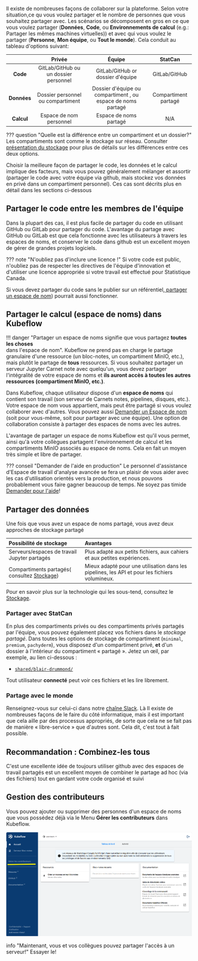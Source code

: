Il existe de nombreuses façons de collaborer sur la plateforme. Selon votre
situation,ce qu vous voulez partager et le nombre de personnes que vous
souhaitez partager avec. Les scénarios se décomposent en gros en ce que vous
voulez partager (**Données**, **Code**, ou **Environnements de calcul** (e.g.:
Partager les mêmes machines virtuelles)) et avec qui vous voulez le partager
(**Personne**, **Mon équipe**, ou **Tout le monde**). Cela conduit au tableau
d'options suivant:

|             |              **Privée**               |                          **Équipe**                          |     **StatCan**      |
| :---------: | :-----------------------------------: | :----------------------------------------------------------: | :------------------: |
|  **Code**   | GitLab/GitHub ou un dossier personnel |              GitLab/GitHub or dossier d'équipe               |    GitLab/GitHub     |
| **Données** |   Dossier personnel ou compartiment   | Dossier d'équipe ou compartiment , ou espace de noms partagé | Compartiment partagé |
| **Calcul**  |        Espace de nom personnel        |                    Espace de noms partagé                    |         N/A          |

<!-- prettier-ignore -->
??? question "Quelle est la différence entre un compartiment et un dossier?"
    Les compartiments sont comme le stockage sur réseau. Consulter [ présentation du stockage](../Stockage.md) pour plus de détails sur les différences entre ces deux options.

Choisir la meilleure façon de partager le code, les données et le calcul
implique des facteurs, mais vous pouvez généralement mélanger et assortir
(partager le code avec votre équipe via github, mais stockez vos données en
privé dans un compartiment personnel). Ces cas sont décrits plus en détail dans
les sections ci-dessous

## Partager le code entre les membres de l'équipe

Dans la plupart des cas, il est plus facile de partager du code en utilisant
GitHub ou GitLab pour partager du code. L'avantage du partage avec GitHub ou
GitLab est que cela fonctionne avec les utilisateurs à travers les espaces de
noms, et conserver le code dans github est un excellent moyen de gérer de
grandes projets logiciels.

<!-- prettier-ignore -->
??? note "N'oubliez pas d'inclure une licence !"
    Si votre code est public, n'oubliez pas de respecter les directives de l'équipe d'innovation et d'utiliser une licence appropriée si votre travail est effectué pour Statistique Canada.

Si vous devez partager du code sans le publier sur un
référentiel,[ partager un espace de nom](#share-compute-namespace-in-kubeflow))
pourrait aussi fonctionner.

## Partager le calcul (espace de noms) dans Kubeflow

<!-- prettier-ignore -->
!!! danger "Partager un espace de noms signifie que vous partagez **toutes les choses**  
    dans l'espace de nom".
    Kubeflow ne prend pas en charge le partage granulaire d'une ressource (un bloc-notes, un compartiment MinIO, etc.), mais plutôt le partage de **tous** ressources. Si vous souhaitez partager un serveur Jupyter Carnet note avec quelqu'un, vous devez partager l'intégralité de votre espace de noms et **ils auront accès à toutes les autres ressources (compartiment MinIO, etc.)**.

Dans Kubeflow, chaque utilisateur dispose d'un **espace de noms** qui contient
son travail (son serveur de Carnets notes, pipelines, disques, etc.). Votre
espace de nom vous appartient, mais peut être partagé si vous voulez collaborer
avec d'autres. Vous pouvez aussi
[ Demander un Espace de nom](Demander-EspaceDeNom.md) (soit pour vous-même, soit
pour partager avec une équipe). Une option de collaboration consiste à partager
des espaces de noms avec les autres.

L'avantage de partager un espace de noms Kubeflow est qu'il vous permet, ainsi
qu'à votre collègues partagent l'environnement de calcul et les compartiments
MinIO associés au espace de noms. Cela en fait un moyen très simple et libre de
partager.

<!-- prettier-ignore -->
??? conseil "Demander de l'aide en production"
    Le personnel d'assistance d'Espace de travail d'analyse avancée se fera un plaisir de vous aider avec les cas d'utilisation orientés vers la production, et nous pouvons probablement vous faire gagner beaucoup de temps. Ne soyez pas timide [Demander pour l'aide](../Aide.md)!

## Partager des données

Une fois que vous avez un espace de noms partagé, vous avez deux approches de
stockage partagé

| Possibilité de stockage                                       | Avantages                                                                                      |
| :------------------------------------------------------------ | :--------------------------------------------------------------------------------------------- |
| Serveurs/espaces de travail Jupyter partagés                  | Plus adapté aux petits fichiers, aux cahiers et aux petites expériences.                       |
| Compartiments partagés( consultez [Stockage](../Stockage.md)) | Mieux adapté pour une utilisation dans les pipelines, les API et pour les fichiers volumineux. |

Pour en savoir plus sur la technologie qui les sous-tend, consultez le
[Stockage](../Stockage.md).

### Partager avec StatCan

En plus des compartiments privés ou des compartiments privés partagés par
l'équipe, vous pouvez également placez vos fichiers dans le _stockage partagé_.
Dans toutes les options de stockage de compartiment (`minimal`, `premium`,
`pachyderm`), vous disposez d'un compartiment privé, **et** d'un dossier à
l'intérieur du compartiment « partagé ». Jetez un œil, par exemple, au lien
ci-dessous :

- [`shared/blair-drummond/`](https://minimal-tenant1-minio.covid.cloud.statcan.ca/minio/shared/blair-drummond/)

Tout utilisateur **connecté** peut voir ces fichiers et les lire librement.

### Partage avec le monde

Renseignez-vous sur celui-ci dans notre
[chaîne Slack](https://statcan-aaw.slack.com). Là Il existe de nombreuses façons
de le faire du côté informatique, mais il est important que cela aille par des
processus appropriés, de sorte que cela ne se fait pas de manière «
libre-service » que d'autres sont. Cela dit, c'est tout à fait possible.

## Recommandation : Combinez-les tous

C'est une excellente idée de toujours utiliser github avec des espaces de
travail partagés est un excellent moyen de combiner le partage ad hoc (via des
fichiers) tout en gardant votre code organisé et suivi

## Gestion des contributeurs

Vous pouvez ajouter ou supprimer des personnes d'un espace de noms que vous
possédez déjà via le Menu **Gérer les contributeurs** dans Kubeflow.

![Contributors Menu](../images/kubeflow_contributors.png)

<!-- prettier-ignore -->
 info "Maintenant, vous et vos collègues pouvez partager l'accès à un serveur!"
    Essayer le!
